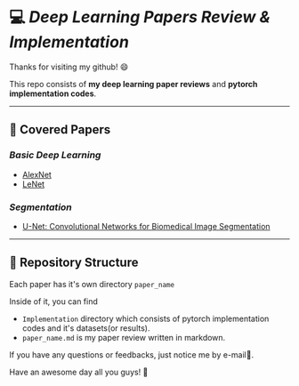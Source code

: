 # 💻 **_Deep Learning Papers Review & Implementation_**  

Thanks for visiting my github! 😄  

This repo consists of **my deep learning paper reviews** and **pytorch implementation codes**.
***
## 📑 **Covered Papers**
### _Basic Deep Learning_  
* [AlexNet](https://papers.nips.cc/paper/2012/hash/c399862d3b9d6b76c8436e924a68c45b-Abstract.html)
* [LeNet](https://ieeexplore.ieee.org/document/726791)

### _Segmentation_
* [U-Net: Convolutional Networks for Biomedical Image Segmentation
](https://arxiv.org/abs/1505.04597)  

***  
## 📂 **Repository Structure**  
Each paper has it's own directory `paper_name`  
  
Inside of it, you can find  
* `Implementation` directory which consists of pytorch implementation codes and it's datasets(or results).  
* `paper_name.md` is my paper review written in markdown.  
  
If you have any questions or feedbacks, just notice me by e-mail📩.  
  
Have an awesome day all you guys! 🤗
